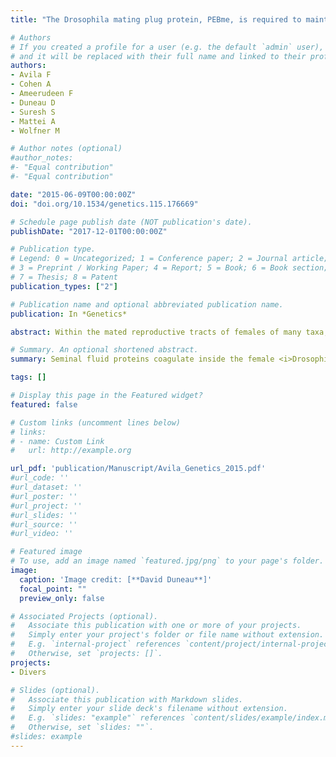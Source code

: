```yaml
---
title: "The Drosophila mating plug protein, PEBme, is required to maintain the ejaculate within the female reproductive tract at the termination of copulation"

# Authors
# If you created a profile for a user (e.g. the default `admin` user), write the username (folder name) here 
# and it will be replaced with their full name and linked to their profile.
authors: 
- Avila F
- Cohen A
- Ameerudeen F
- Duneau D
- Suresh S
- Mattei A
- Wolfner M

# Author notes (optional)
#author_notes:
#- "Equal contribution"
#- "Equal contribution"

date: "2015-06-09T00:00:00Z"
doi: "doi.org/10.1534/genetics.115.176669"

# Schedule page publish date (NOT publication's date).
publishDate: "2017-12-01T00:00:00Z"

# Publication type.
# Legend: 0 = Uncategorized; 1 = Conference paper; 2 = Journal article;
# 3 = Preprint / Working Paper; 4 = Report; 5 = Book; 6 = Book section;
# 7 = Thesis; 8 = Patent
publication_types: ["2"]

# Publication name and optional abbreviated publication name.
publication: In *Genetics*

abstract: Within the mated reproductive tracts of females of many taxa, seminal fluid proteins (SFPs) coagulate into a structure known as the mating plug (MP). MPs have diverse roles, including preventing female remating, altering female receptivity postmating, and being necessary for mated females to successfully store sperm. The Drosophila melanogaster MP, which is maintained in the mated female for several hours postmating, is comprised of a posterior MP (PMP) that forms quickly after mating begins and an anterior MP (AMP) that forms later. The PMP is composed of seminal proteins from the ejaculatory bulb (EB) of the male reproductive tract. To examine the role of the PMP protein PEBme in D. melanogaster reproduction, we identified an EB GAL4 driver and used it to target PEBme for RNA interference (RNAi) knockdown. PEBme knockdown in males compromised PMP coagulation in their mates and resulted in a significant reduction in female fertility, adversely affecting postmating uterine conformation, sperm storage, mating refractoriness, egg laying, and progeny generation. These defects resulted from the inability of females to retain the ejaculate in their reproductive tracts after mating. The uncoagulated MP impaired uncoupling by the knockdown male, and when he ultimately uncoupled, the ejaculate was often pulled out of the female. Thus, PEBme and MP coagulation are required for optimal fertility in D. melanogaster. Given the importance of the PMP for fertility, we identified additional MP proteins by mass spectrometry and found fertility functions for two of them. Our results highlight the importance of the MP and the proteins that comprise it in reproduction and suggest that in Drosophila the PMP is required to retain the ejaculate within the female reproductive tract, ensuring the storage of sperm by mated females. 

# Summary. An optional shortened abstract.
summary: Seminal fluid proteins coagulate inside the female <i>Drosophila</i> into a structure known as the mating plug. We found PEBme knockdown in males compromised mating plug coagulation in their mates and I showed with macrophotography that the inability of females to subsequently retain the ejaculate in their reproductive tracts after mating was frequent. Our set of results highlight the importance of the posterior mating plug in reproduction.

tags: []

# Display this page in the Featured widget?
featured: false

# Custom links (uncomment lines below)
# links:
# - name: Custom Link
#   url: http://example.org

url_pdf: 'publication/Manuscript/Avila_Genetics_2015.pdf'
#url_code: ''
#url_dataset: ''
#url_poster: ''
#url_project: ''
#url_slides: ''
#url_source: ''
#url_video: ''

# Featured image
# To use, add an image named `featured.jpg/png` to your page's folder. 
image:
  caption: 'Image credit: [**David Duneau**]'
  focal_point: ""
  preview_only: false

# Associated Projects (optional).
#   Associate this publication with one or more of your projects.
#   Simply enter your project's folder or file name without extension.
#   E.g. `internal-project` references `content/project/internal-project/index.md`.
#   Otherwise, set `projects: []`.
projects:
- Divers

# Slides (optional).
#   Associate this publication with Markdown slides.
#   Simply enter your slide deck's filename without extension.
#   E.g. `slides: "example"` references `content/slides/example/index.md`.
#   Otherwise, set `slides: ""`.
#slides: example
---
```

